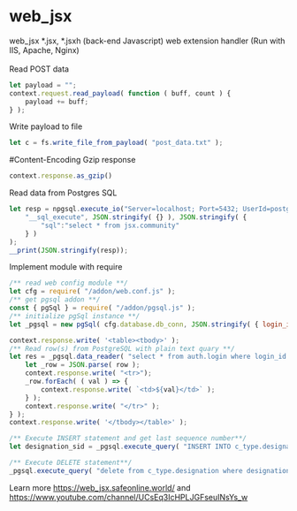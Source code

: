 # web_jsx
web_jsx *.jsx, *.jsxh (back-end Javascript) web extension handler (Run with IIS, Apache, Nginx)<br/>
<br/>
Read POST data
```javascript
let payload = "";
context.request.read_payload( function ( buff, count ) {
	payload += buff;
} );
```
Write payload to file<br/>
```javascript
let c = fs.write_file_from_payload( "post_data.txt" );
```
#Content-Encoding Gzip response 
```javascript
context.response.as_gzip()
```
Read data from Postgres SQL<br/>
```javascript
let resp = npgsql.execute_io("Server=localhost; Port=5432; UserId=postgres;Password=1##$1@6Z;Database=sow; keepalive=10; CommandTimeout=100000;", 
	"__sql_execute", JSON.stringify( {} ), JSON.stringify( {
		"sql":"select * from jsx.community"
	} )
);
__print(JSON.stringify(resp));
```
Implement module with require
```javascript
/** read web config module **/
let cfg = require( "/addon/web.conf.js" );
/** get pgsql addon **/
const { pgSql } = require( "/addon/pgsql.js" );
/** initialize pgSql instance **/
let _pgsql = new pgSql( cfg.database.db_conn, JSON.stringify( { login_id: "system" } ) );

context.response.write( '<table><tbody>' );
/** Read row(s) from PostgreSQL with plain text quary **/
let res = _pgsql.data_reader( "select * from auth.login where login_id ={0}", ["rajibs"], ( i, row ) => {
    let _row = JSON.parse( row );
    context.response.write( "<tr>");
    _row.forEach( ( val ) => {
        context.response.write( `<td>${val}</td>` );
    } );
    context.response.write( "</tr>" );
} );
context.response.write( '</tbody></table>' );

/** Execute INSERT statement and get last sequence number**/
let designation_sid = _pgsql.execute_query( "INSERT INTO c_type.designation(designation_id, title)VALUES ({0},{1}) returning designation_sid", ["NO_ADMIN","NO_DSG"] );

/** Execute DELETE statement**/
_pgsql.execute_query( "delete from c_type.designation where designation_sid > {0}  and designation_sid not in({1})", [2, designation_sid] );
```
Learn more https://web_jsx.safeonline.world/ and https://www.youtube.com/channel/UCsEq3IcHPLJGFseuINsYs_w
